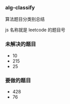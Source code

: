 ### alg-classify

算法题目分类别总结

js 名称就是 leetcode 的题目号

### 未解决的题目

- 10
- 215
- 25

### 要做的题目

- 428
- 76
